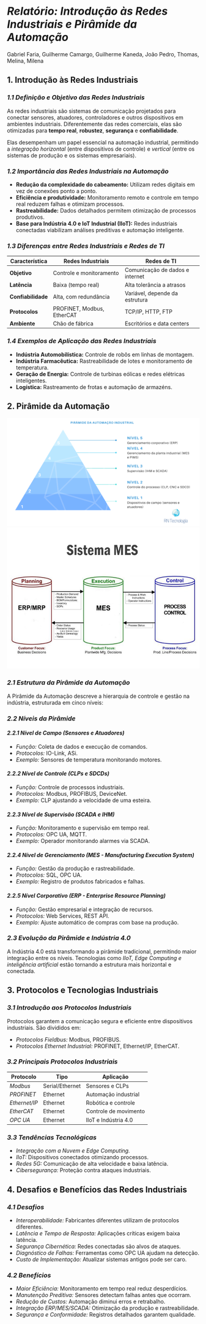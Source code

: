 # *Relatório: Introdução às Redes Industriais e Pirâmide da Automação*

Gabriel Faria, Guilherme Camargo, Guilherme Kaneda, João Pedro, Thomas, Melina, Milena

## **1. Introdução às Redes Industriais**

### *1.1 Definição e Objetivo das Redes Industriais*

As redes industriais são sistemas de comunicação projetados para conectar sensores, atuadores, controladores e outros dispositivos em ambientes industriais. Diferentemente das redes comerciais, elas são otimizadas para **tempo real**, **robustez**, **segurança** e **confiabilidade**.

Elas desempenham um papel essencial na automação industrial, permitindo a *integração horizontal* (entre dispositivos de controle) e *vertical* (entre os sistemas de produção e os sistemas empresariais).

### *1.2 Importância das Redes Industriais na Automação*

- **Redução da complexidade do cabeamento:** Utilizam redes digitais em vez de conexões ponto a ponto.
- **Eficiência e produtividade:** Monitoramento remoto e controle em tempo real reduzem falhas e otimizam processos.
- **Rastreabilidade:** Dados detalhados permitem otimização de processos produtivos.
- **Base para Indústria 4.0 e IoT Industrial (IIoT):** Redes industriais conectadas viabilizam análises preditivas e automação inteligente.

### *1.3 Diferenças entre Redes Industriais e Redes de TI*

| Característica | Redes Industriais | Redes de TI |
| --- | --- | --- |
| **Objetivo** | Controle e monitoramento | Comunicação de dados e internet |
| **Latência** | Baixa (tempo real) | Alta tolerância a atrasos |
| **Confiabilidade** | Alta, com redundância | Variável, depende da estrutura |
| **Protocolos** | PROFINET, Modbus, EtherCAT | TCP/IP, HTTP, FTP |
| **Ambiente** | Chão de fábrica | Escritórios e data centers |

### *1.4 Exemplos de Aplicação das Redes Industriais*

- **Indústria Automobilística:** Controle de robôs em linhas de montagem.
- **Indústria Farmacêutica:** Rastreabilidade de lotes e monitoramento de temperatura.
- **Geração de Energia:** Controle de turbinas eólicas e redes elétricas inteligentes.
- **Logística:** Rastreamento de frotas e automação de armazéns.

## **2. Pirâmide da Automação**

![piramide](image.png)
![mes](mes.jpg)

### *2.1 Estrutura da Pirâmide da Automação*

A Pirâmide da Automação descreve a hierarquia de controle e gestão na indústria, estruturada em cinco níveis:

### *2.2 Níveis da Pirâmide*

#### *2.2.1 Nível de Campo (Sensores e Atuadores)*
- *Função:* Coleta de dados e execução de comandos.
- *Protocolos:* IO-Link, ASi.
- *Exemplo:* Sensores de temperatura monitorando motores.

#### *2.2.2 Nível de Controle (CLPs e SDCDs)*
- *Função:* Controle de processos industriais.
- *Protocolos:* Modbus, PROFIBUS, DeviceNet.
- *Exemplo:* CLP ajustando a velocidade de uma esteira.

#### *2.2.3 Nível de Supervisão (SCADA e IHM)*
- *Função:* Monitoramento e supervisão em tempo real.
- *Protocolos:* OPC UA, MQTT.
- *Exemplo:* Operador monitorando alarmes via SCADA.

#### *2.2.4 Nível de Gerenciamento (MES - Manufacturing Execution System)*
- *Função:* Gestão da produção e rastreabilidade.
- *Protocolos:* SQL, OPC UA.
- *Exemplo:* Registro de produtos fabricados e falhas.

#### *2.2.5 Nível Corporativo (ERP - Enterprise Resource Planning)*
- *Função:* Gestão empresarial e integração de recursos.
- *Protocolos:* Web Services, REST API.
- *Exemplo:* Ajuste automático de compras com base na produção.

### *2.3 Evolução da Pirâmide e Indústria 4.0*

A Indústria 4.0 está transformando a pirâmide tradicional, permitindo maior integração entre os níveis. Tecnologias como *IIoT, Edge Computing e inteligência artificial* estão tornando a estrutura mais horizontal e conectada.

## **3. Protocolos e Tecnologias Industriais**

### *3.1 Introdução aos Protocolos Industriais*

Protocolos garantem a comunicação segura e eficiente entre dispositivos industriais. São divididos em:
- *Protocolos Fieldbus:* Modbus, PROFIBUS.
- *Protocolos Ethernet Industrial:* PROFINET, Ethernet/IP, EtherCAT.

### *3.2 Principais Protocolos Industriais*

| Protocolo | Tipo | Aplicação |
| --- | --- | --- |
| *Modbus* | Serial/Ethernet | Sensores e CLPs |
| *PROFINET* | Ethernet | Automação industrial |
| *Ethernet/IP* | Ethernet | Robótica e controle |
| *EtherCAT* | Ethernet | Controle de movimento |
| *OPC UA* | Ethernet | IIoT e Indústria 4.0 |

### *3.3 Tendências Tecnológicas*

- *Integração com a Nuvem e Edge Computing.*
- *IIoT:* Dispositivos conectados otimizando processos.
- *Redes 5G:* Comunicação de alta velocidade e baixa latência.
- *Cibersegurança:* Proteção contra ataques industriais.

## **4. Desafios e Benefícios das Redes Industriais**

### *4.1 Desafios*

- *Interoperabilidade:* Fabricantes diferentes utilizam de protocolos diferentes.
- *Latência e Tempo de Resposta:* Aplicações críticas exigem baixa latência.
- *Segurança Cibernética:* Redes conectadas são alvos de ataques.
- *Diagnóstico de Falhas:* Ferramentas como OPC UA ajudam na detecção.
- *Custo de Implementação:* Atualizar sistemas antigos pode ser caro.

### *4.2 Benefícios*

- *Maior Eficiência:* Monitoramento em tempo real reduz desperdícios.
- *Manutenção Preditiva:* Sensores detectam falhas antes que ocorram.
- *Redução de Custos:* Automação diminui erros e retrabalho.
- *Integração ERP/MES/SCADA:* Otimização da produção e rastreabilidade.
- *Segurança e Conformidade:* Registros detalhados garantem qualidade.